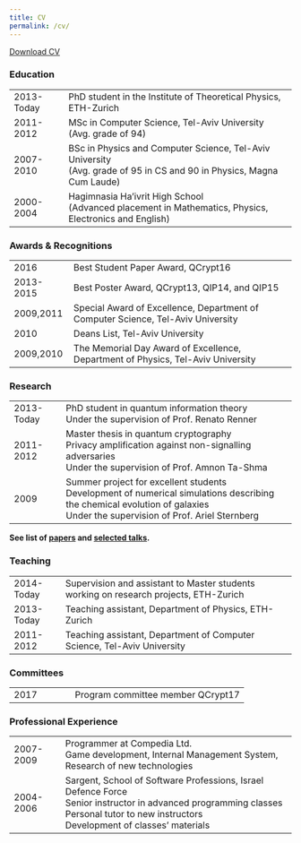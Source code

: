 ```yaml
---
title: CV
permalink: /cv/
---
```


[Download CV](/assets/Rotem_CV.pdf)

### Education 


<table>
<tr>
<td class="date">2013-Today</td>
<td>PhD student in the Institute of Theoretical Physics, ETH-Zurich</td>
</tr>
<tr>
<td class="date">2011-2012</td>
<td>MSc in Computer Science, Tel-Aviv University <br/> (Avg. grade of 94)</td>
</tr>
<tr>
<td class="date">2007-2010</td>
<td>BSc in Physics and Computer Science, Tel-Aviv University <br/> (Avg. grade of 95 in CS and 90 in Physics, Magna Cum Laude) </td>
</tr>
<tr>
<td class="date">2000-2004</td>
<td>Hagimnasia Ha’ivrit High School <br/> (Advanced placement in Mathematics, Physics, Electronics and English) </td>
</tr>
</table>



### Awards & Recognitions
<table>
<tr>
<td class="date">2016</td>
<td>Best Student Paper Award, QCrypt16</td>
</tr>
<tr>
<td class="date">2013-2015</td>
<td>Best Poster Award, QCrypt13, QIP14, and QIP15</td>
</tr>
<tr>
<td class="date">2009,2011</td>
<td>Special Award of Excellence, Department of Computer Science, Tel-Aviv University </td>
</tr>
<tr>
<td class="date">2010</td>
<td>Deans List, Tel-Aviv University </td>
</tr>
<tr>
<td class="date">2009,2010</td>
<td>The Memorial Day Award of Excellence, Department of Physics, Tel-Aviv University </td>
</tr>
</table>

### Research 

<table>
<tr>
<td class="date">2013-Today</td>
<td>PhD student in quantum information theory <br/> Under the supervision of Prof. Renato Renner</td>
</tr>
<tr>
<td class="date">2011-2012</td>
<td>Master thesis in quantum cryptography <br/>Privacy amplification against non-signalling adversaries <br/> Under the supervision of Prof. Amnon Ta-Shma</td>
</tr>
<tr>
<td class="date">2009</td>
<td>Summer project for excellent students  <br/> Development of numerical simulations describing the chemical evolution of galaxies <br/> Under the supervision of Prof. Ariel Sternberg </td>
</tr>
</table>

**See list of [papers](/research/) and [selected talks](/talks/).**

### Teaching

<table>
<tr>
<td class="date">2014-Today</td>
<td>Supervision and assistant to Master students working on research projects, ETH-Zurich</td>
</tr>
<tr>
<td class="date">2013-Today</td>
<td>Teaching assistant, Department of Physics, ETH-Zurich</td>
</tr>
<tr>
<td class="date">2011-2012</td>
<td>Teaching assistant, Department of Computer Science, Tel-Aviv University </td>
</tr>
</table>

### Committees 

<table>
<tr>
<td class="date">2017 &nbsp;&nbsp;&nbsp;&nbsp;&nbsp;&nbsp;&nbsp;&nbsp;&nbsp;&nbsp;&nbsp;</td>
<td>Program committee member QCrypt17</td>
</tr>
</table>

### Professional Experience

<table>
<tr>
<td class="date">2007-2009</td>
<td>Programmer at Compedia Ltd. <br/> Game development, Internal Management System, Research of new technologies</td>
</tr>
<tr>
<td class="date">2004-2006</td>
<td>Sargent, School of Software Professions, Israel Defence Force<br/>Senior instructor in advanced programming classes<br/>Personal tutor to new instructors<br/>Development of classes’ materials</td>
</tr>
</table>
